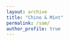 ```yaml
---
layout: archive
title: "Chino & Mint"
permalink: /sam/
author_profile: true
---
```


<!--  -->

<object data="/images/Mint2024.jpeg" type="image/jpeg" width="100px" height="75px"></object>
<object data="/images/Chino2024.jpeg" type="image/jpeg" width="100px" height="75px"></object>
